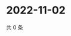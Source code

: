 # 2022-11-02

共 0 条

<!-- BEGIN WEIBO -->
<!-- 最后更新时间 Wed Nov 02 2022 08:37:14 GMT+0800 (China Standard Time) -->

<!-- END WEIBO -->
